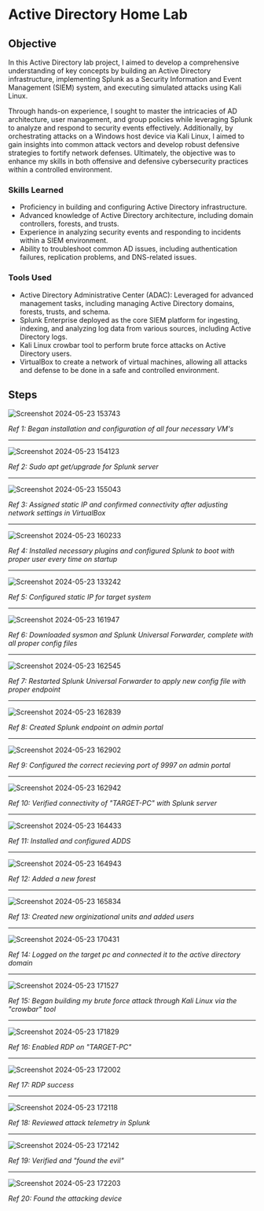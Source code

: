# Active Directory Home Lab

## Objective

In this Active Directory lab project, I aimed to develop a comprehensive understanding of key concepts by building an Active Directory infrastructure, implementing Splunk as a Security Information and Event Management (SIEM) system, and executing simulated attacks using Kali Linux. 

Through hands-on experience, I sought to master the intricacies of AD architecture, user management, and group policies while leveraging Splunk to analyze and respond to security events effectively. Additionally, by orchestrating attacks on a Windows host device via Kali Linux, I aimed to gain insights into common attack vectors and develop robust defensive strategies to fortify network defenses. Ultimately, the objective was to enhance my skills in both offensive and defensive cybersecurity practices within a controlled environment.

### Skills Learned

- Proficiency in building and configuring Active Directory infrastructure.
- Advanced knowledge of Active Directory architecture, including domain controllers, forests, and trusts.
- Experience in analyzing security events and responding to incidents within a SIEM environment.
- Ability to troubleshoot common AD issues, including authentication failures, replication problems, and DNS-related issues.

### Tools Used

- Active Directory Administrative Center (ADAC): Leveraged for advanced management tasks, including managing Active Directory domains, forests, trusts, and schema.
- Splunk Enterprise deployed as the core SIEM platform for ingesting, indexing, and analyzing log data from various sources, including Active Directory logs.
- Kali Linux crowbar tool to perform brute force attacks on Active Directory users.
- VirtualBox to create a network of virtual machines, allowing all attacks and defense to be done in a safe and controlled environment. 

## Steps

![Screenshot 2024-05-23 153743](https://github.com/TyDusseau/ADLab/assets/168771739/6fec9d21-9f9b-4ccf-8425-5db7e3a61212)

_Ref 1: Began installation and configuration of all four necessary VM's_

-----

![Screenshot 2024-05-23 154123](https://github.com/TyDusseau/ADLab/assets/168771739/d950b521-97bc-4818-922c-52b241ac3483)

_Ref 2: Sudo apt get/upgrade for Splunk server_

-----

![Screenshot 2024-05-23 155043](https://github.com/TyDusseau/ADLab/assets/168771739/100b2450-e0c6-4bb4-b930-d8cfa92a6d81)

_Ref 3: Assigned static IP and confirmed connectivity after adjusting network settings in VirtualBox_

-----

![Screenshot 2024-05-23 160233](https://github.com/TyDusseau/ADLab/assets/168771739/7a87d8db-975d-4b6b-9866-b776d0542b6d)

_Ref 4: Installed necessary plugins and configured Splunk to boot with proper user every time on startup_

-----

![Screenshot 2024-05-23 133242](https://github.com/TyDusseau/ADLab/assets/168771739/e5d0df41-8978-42f7-ad74-5d276e42bd86)

_Ref 5: Configured static IP for target system_

-----

![Screenshot 2024-05-23 161947](https://github.com/TyDusseau/ADLab/assets/168771739/9c6c2307-61ae-42a8-999a-291d89b3969a)

_Ref 6: Downloaded sysmon and Splunk Universal Forwarder, complete with all proper config files_ 

-----

![Screenshot 2024-05-23 162545](https://github.com/TyDusseau/ADLab/assets/168771739/054077e5-a4a6-4095-ace1-405d7f1b21f6)

_Ref 7: Restarted Splunk Universal Forwarder to apply new config file with proper endpoint_ 

-----

![Screenshot 2024-05-23 162839](https://github.com/TyDusseau/ADLab/assets/168771739/f33a6844-fb41-4caa-b350-1cd5c309dbee)

_Ref 8: Created Splunk endpoint on admin portal_

-----

![Screenshot 2024-05-23 162902](https://github.com/TyDusseau/ADLab/assets/168771739/6fffecc1-a9d3-4529-b976-311ff91e69f9)

_Ref 9: Configured the correct recieving port of 9997 on admin portal_

-----

![Screenshot 2024-05-23 162942](https://github.com/TyDusseau/ADLab/assets/168771739/1a8792e7-25f7-40f4-9fed-79447519f4c1)

_Ref 10: Verified connectivity of "TARGET-PC" with Splunk server_

-----

![Screenshot 2024-05-23 164433](https://github.com/TyDusseau/ADLab/assets/168771739/928d7626-dd36-43f5-b7c8-afcff524e129)

_Ref 11: Installed and configured ADDS_

-----

![Screenshot 2024-05-23 164943](https://github.com/TyDusseau/ADLab/assets/168771739/83b8ae30-8afb-4529-b2ba-22e05a1c515b)

_Ref 12: Added a new forest_ 

-----

![Screenshot 2024-05-23 165834](https://github.com/TyDusseau/ADLab/assets/168771739/fd1512d4-017d-4408-9f02-d76a0896be55)

_Ref 13: Created new orginizational units and added users_ 

-----

![Screenshot 2024-05-23 170431](https://github.com/TyDusseau/ADLab/assets/168771739/d0205c25-a701-4de2-9f85-a10bcb024ae9)

_Ref 14: Logged on the target pc and connected it to the active directory domain_

-----

![Screenshot 2024-05-23 171527](https://github.com/TyDusseau/ADLab/assets/168771739/ca963946-f8ce-4add-8587-cb5f5c5efda6)

_Ref 15: Began building my brute force attack through Kali Linux via the "crowbar" tool_

-----

![Screenshot 2024-05-23 171829](https://github.com/TyDusseau/ADLab/assets/168771739/1a51b994-42d9-4767-aa57-59d711e1a899)

_Ref 16: Enabled RDP on "TARGET-PC"_

-----

![Screenshot 2024-05-23 172002](https://github.com/TyDusseau/ADLab/assets/168771739/03f8c040-c63a-4031-bab3-5354c2685c51)

_Ref 17: RDP success_

-----

![Screenshot 2024-05-23 172118](https://github.com/TyDusseau/ADLab/assets/168771739/77364260-7124-40ac-931a-4b578b7594cf)

_Ref 18: Reviewed attack telemetry in Splunk_

-----

![Screenshot 2024-05-23 172142](https://github.com/TyDusseau/ADLab/assets/168771739/ac2f2fc4-fb58-4a15-83ba-d3d19cc48bba)

_Ref 19: Verified and "found the evil"_ 

-----

![Screenshot 2024-05-23 172203](https://github.com/TyDusseau/ADLab/assets/168771739/f6acb3f4-5ef8-4f5f-b5dd-068bbfec6f57)

_Ref 20: Found the attacking device_

